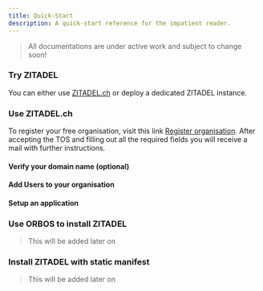 ```yaml
---
title: Quick-Start
description: A quick-start reference for the impatient reader.
---
```


> All documentations are under active work and subject to change soon!

### Try ZITADEL

You can either use [ZITADEL.ch](https://zitadel.ch) or deploy a dedicated ZITADEL instance.

### Use ZITADEL.ch

To register your free organisation, visit this link [Register organisation](https://accounts.zitadel.ch/register/org).
After accepting the TOS and filling out all the required fields you will receive a mail with further instructions.

#### Verify your domain name (optional)

#### Add Users to your organisation

#### Setup an application

### Use ORBOS to install ZITADEL

> This will be added later on

### Install ZITADEL with static manifest

> This will be added later on
